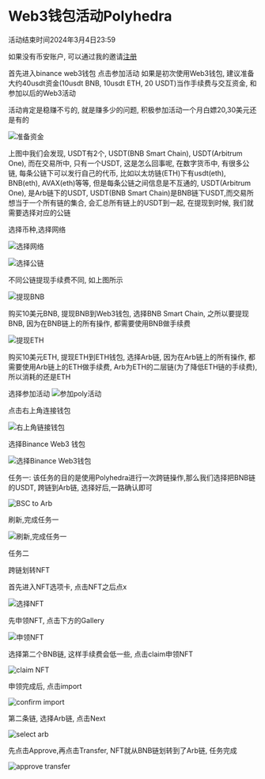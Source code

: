# Web3钱包活动Polyhedra

活动结束时间2024年3月4日23:59

如果没有币安账户, 可以通过我的邀请[注册](https://www.binance.com/en/join?ref=T9WB4BF1)

首先进入binance web3钱包
点击参加活动
如果是初次使用Web3钱包, 建议准备大约40usdt资金(10usdt BNB, 10usdt ETH, 20 USDT)当作手续费与交互资金, 和参加以后的Web3活动

活动肯定是稳赚不亏的, 就是赚多少的问题, 积极参加活动一个月白嫖20,30美元还是有的

![准备资金](media/%E5%87%86%E5%A4%87%E8%B5%84%E9%87%91.jpeg)

上图中我们会发现, USDT有2个, USDT(BNB Smart Chain), USDT(Arbitrum One), 而在交易所中, 只有一个USDT, 这是怎么回事呢, 在数字货币中, 有很多公链, 每条公链下可以发行自己的代币, 比如以太坊链(ETH)下有usdt(eth), BNB(eth), AVAX(eth)等等, 但是每条公链之间信息是不互通的,
USDT(Arbitrum One), 是Arb链下的USDT, USDT(BNB Smart Chain)是BNB链下USDT,而交易所想当于一个所有链的集合, 会汇总所有链上的USDT到一起, 在提现到时候, 我们就需要选择对应的公链

选择币种,选择网络

![选择网络](media/%E9%80%89%E6%8B%A9%E7%BD%91%E7%BB%9C.jpeg)



![选择公链](media/%E9%80%89%E6%8B%A9%E5%85%AC%E9%93%BE.jpeg)

不同公链提现手续费不同, 如上图所示

![提现BNB](media/%E6%8F%90%E7%8E%B0BNB.jpeg)

购买10美元BNB, 提现BNB到Web3钱包, 选择BNB Smart Chain, 之所以要提现BNB, 因为在BNB链上的所有操作, 都需要使用BNB做手续费

![提现ETH](media/%E6%8F%90%E7%8E%B0ETH.jpeg)

购买10美元ETH, 提现ETH到ETH钱包, 选择Arb链,
因为在Arb链上的所有操作, 都需要使用Arb链上的ETH做手续费, Arb为ETH的二层链(为了降低ETH链的手续费), 所以消耗的还是ETH

选择参加活动
![参加poly活动](media/%E5%8F%82%E5%8A%A0poly%E6%B4%BB%E5%8A%A8.jpeg)

点击右上角连接钱包

![右上角链接钱包](media/%E5%8F%B3%E4%B8%8A%E8%A7%92%E9%93%BE%E6%8E%A5%E9%92%B1%E5%8C%85.jpeg)

选择Binance Web3 钱包

![选择Binance Web3钱包](media/%E9%80%89%E6%8B%A9Binance%20Web3%E9%92%B1%E5%8C%85.jpeg)

任务一:
该任务的目的是使用Polyhedra进行一次跨链操作,那么我们选择把BNB链的USDT, 跨链到Arb链, 选择好后,一路确认即可

![BSC to Arb](media/BSC%20to%20Arb.jpeg)

刷新,完成任务一

![刷新,完成任务一](media/%E5%88%B7%E6%96%B0,%E5%AE%8C%E6%88%90%E4%BB%BB%E5%8A%A1%E4%B8%80.jpeg)


任务二

跨链划转NFT

首先进入NFT选项卡, 点击NFT之后点x

![选择NFT](media/%E9%80%89%E6%8B%A9NFT.jpeg)

先申领NFT, 点击下方的Gallery

![申领NFT](media/%E7%94%B3%E9%A2%86NFT.jpeg)

选择第二个BNB链, 这样手续费会低一些, 点击claim申领NFT

![claim NFT](media/claim%20NFT.jpeg)

申领完成后, 点击import

![confirm import](media/confirm%20import.jpeg)

第二条链, 选择Arb链, 点击Next


![select arb](media/select%20arb.jpeg)

先点击Approve,再点击Transfer, NFT就从BNB链划转到了Arb链, 任务完成

![approve transfer](media/approve%20transfer.jpeg)
